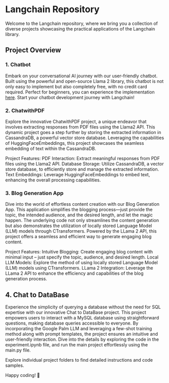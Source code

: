# Langchain Repository

Welcome to the Langchain repository, where we bring you a collection of diverse projects showcasing the practical applications of the Langchain library.

## Project Overview

### 1. Chatbot

Embark on your conversational AI journey with our user-friendly chatbot. Built using the powerful and open-source Llama 2 library, this chatbot is not only easy to implement but also completely free, with no credit card required. Perfect for beginners, you can experience the implementation [here](https://huggingface.co/spaces/Divy27/Langchain_Q-A_Chatbot). Start your chatbot development journey with Langchain!

### 2. ChatwithPDF

Explore the innovative ChatwithPDF project, a unique endeavor that involves extracting responses from PDF files using the Llama2 API. This dynamic project goes a step further by storing the extracted information in CassandraDB, a powerful vector store database. Leveraging the capabilities of HuggingFaceEmbeddings, this project showcases the seamless embedding of text within the CassandraDB.

Project Features:
PDF Interaction: Extract meaningful responses from PDF files using the Llama2 API.
Database Storage: Utilize CassandraDB, a vector store database, to efficiently store and manage the extracted information.
Text Embeddings: Leverage HuggingFaceEmbeddings to embed text, enhancing the overall processing capabilities.

### 3. Blog Generation App

Dive into the world of effortless content creation with our Blog Generation App. This application simplifies the blogging process—just provide the topic, the intended audience, and the desired length, and let the magic happen. The underlying code not only streamlines the content generation but also demonstrates the utilization of locally stored Language Model (LLM) models through CTransformers. Powered by the LLama 2 API, this project offers a seamless and efficient way to generate engaging blog content.

Project Features:
Intuitive Blogging: Create engaging blog content with minimal input – just specify the topic, audience, and desired length.
Local LLM Models: Explore the method of using locally stored Language Model (LLM) models using CTransformers.
LLama 2 Integration: Leverage the LLama 2 API to enhance the efficiency and capabilities of the blog generation process.

## 4. Chat to DataBase

Experience the simplicity of querying a database without the need for SQL expertise with our innovative Chat to DataBase project. This project empowers users to interact with a MySQL database using straightforward questions, making database queries accessible to everyone. By incorporating the Google Palm LLM and leveraging a few-shot training method along with prompt templates, the project ensures an intuitive and user-friendly interaction. Dive into the details by exploring the code in the experiment.ipynb file, and run the main project effortlessly using the main.py file.

Explore individual project folders to find detailed instructions and code samples.

Happy coding! 🚀
